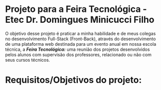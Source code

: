 <h1>Projeto para a Feira Tecnológica - Etec Dr. Domingues Minicucci Filho</h1>
<p>O objetivo desse projeto é praticar a minha habilidade e de meus colegas no desenvolvimento Full-Stack (Front-Back), através do desenvolvimento de uma plataforma web destinada para um evento anual em nossa escola técnica, a 
  <strong><i>Feira Tecnológica:</i></strong> uma reunião dos projetos desenvolvidos pelos alunos com supervisão dos professores, relacionado ou não com seus cursos técnicos.
</p>
<h1>
<h1>Requisitos/Objetivos do projeto:</h1>
